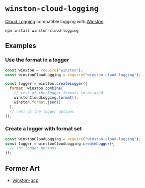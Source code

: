 # `winston-cloud-logging`

[Cloud Logging](https://cloud.google.com/logging) compatible logging with [Winston](https://github.com/winstonjs/winston/).

```
npm install winston-cloud-logging
```

## Examples

### Use the format in a logger

```javascript
const winston = require("winston");
const winstonCloudLogging = require("winston-cloud-logging");

const logger = winston.createLogger({
  format: winston.combine(
    // rest of the logger formats to be used
    winstonCloudLogging.format(),
    winston.format.json()
  ),
  // rest of the logger options
});
```

### Create a logger with format set

```javascript
const winstonCloudLogging = require("winston-cloud-logging");
const logger = winstonCloudLogging.createLogger({
  // the logger options
});
```

## Former Art

- [winston-gcp](https://github.com/RealKinetic/winston-gcp)
